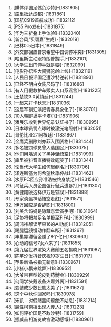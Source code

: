 
1. [媒体评国足憾负沙特]-[1831805]
1. [库里抵达成都]-[1831861]
1. [国航C919首航成功]-[1832112]
1. [PS5 Pro发布]-[1831875]
1. [华为三折叠上手体验]-[1832040]
1. [新台风“贝碧嘉”生成]-[1832019]
1. [巴林0:5日本]-[1831849]
1. [外交部回应普京希望中国调停冲突]-[1831305]
1. [哈里斯主动跟特朗普握手]-[1832101]
1. [大学生出门伸手就是要]-[1832099]
1. [电影孙悟空大闹狮驼岭上线]-[1832119]
1. [人民日报评国足遭沙特逆转]-[1831893]
1. [已经不明白女装尺码了]-[1831686]
1. [有人用假救护车贩卖人口系谣言]-[1831225]
1. [王楚钦3:0黄镇廷]-[1831244]
1. [一起来打卡秋天]-[1831036]
1. [这届军训汇演把青春具象化了]-[1830701]
1. [10人朝鲜逼平卡塔尔]-[1831906]
1. [潘展乐收到世界纪录认证书了]-[1830995]
1. [日本球员罚点球时被激光笔照射]-[1832051]
1. [哥伦比亚2:1阿根廷]-[1831867]
1. [金鹰奖删除刘亦菲入围资格]-[1831444]
1. [多名被罚球员曾入选国足]-[1831075]
1. [他们用嘴通关了黑神话悟空]-[1831999]
1. [库里被抖音直播特效逗笑了]-[1831344]
1. [论当代大学生如何起组名]-[1830706]
1. [泽连斯基为何希望秋季停战]-[1831462]
1. [水原FC回应孙准浩被终身禁足]-[1831546]
1. [乌征兵人员企图强行征兵遭暴打]-[1831307]
1. [黄健翔说选择伊万是错误]-[1831888]
1. [专家谈黑神话悟空走红]-[1831571]
1. [伊万回应是否辞职]-[1831800]
1. [刘美含妈妈是隐藏恋爱高手吧]-[1831064]
1. [足协将把禁足名单报至FIFA]-[1830999]
1. [周鸿祎解读苹果16的AI功能]-[1831205]
1. [踢腿运镜慢动作翻车版]-[1831267]
1. [丰巢靠滞留金赚了8个亿]-[1830963]
1. [心动的信号7女六来了]-[1831855]
1. [第九届世界渲染大赛前五名揭晓]-[1831087]
1. [陈芋汐发抖音庆祝19岁生日]-[1831917]
1. [苹果新品被指无新意]-[1830967]
1. [小猪小鹅来跳舞]-[1830952]
1. [大爷带巨型蛇皮到药博会]-[1830929]
1. [何同学头戴设备火爆外网]-[1831591]
1. [变装成少数民族太美了]-[1831627]
1. [这个中秋你回家吗]-[1830978]
1. [宋凯：对假赌黑问题绝不姑息]-[1831214]
1. [魔性柯南摇出现人传人]-[1831223]
1. [如何评价国足不敌沙特]-[1831759]
1. [挪威首相游览故宫激动感慨]-[1830961]